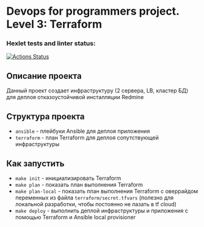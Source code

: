
# Devops for programmers project. Level 3: Terraform

### Hexlet tests and linter status:
[![Actions Status](https://github.com/strangeman/devops-for-programmers-project-lvl3/workflows/hexlet-check/badge.svg)](https://github.com/strangeman/devops-for-programmers-project-lvl3/actions)

## Описание проекта

Данный проект создает инфраструктуру (2 сервера, LB, кластер БД) для деплоя отказоустойчивой инсталляции Redmine

## Структура проекта

* `ansible` - плейбуки Ansible для деплоя приложения
* `terraform` - план Terraform для деплоя сопутствующей инфраструктуры

## Как запустить

* `make init` - инициализировать Terraform
* `make plan` - показать план выполнения Terraform
* `make plan-local` - показать план выполнения Terraform с оверрайдом переменных из файла `terraform/secret.tfvars` (полезно для локальной разработки, чтобы постоянно не лазать в tf cloud)
* `make deploy` - выполнить деплой инфраструктуры и приложения с помощью Terraform и Ansible local provisioner
